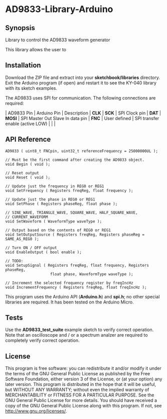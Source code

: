 # AD9833-Library-Arduino

## Synopsis
Library to control the AD9833 waveform generator 

This library allows the user to 

## Installation

Download the ZIP file and extract into your **sketchbook/libraries** directory. Exit the Arduino program (if open) and restart it to see the KY-040 library with its sketch examples.

The AD9833 uses SPI for communication. The following connections are required:

| AD9833 Pin | Arduino Pin | Description
| **CLK** | **SCK** | SPI Clock pin
| **DAT** | **MOSI** | SPI Master Out Slave In data pin
| **FNC** | User defined | SPI transfer enable (active LOW)
| | |

## API Reference

	AD9833 ( uint8_t FNCpin, uint32_t referenceFrequency = 25000000UL );

	// Must be the first command after creating the AD9833 object.
	void Begin ( void );

	// Reset output
	void Reset ( void );

	// Update just the frequency in REG0 or REG1
	void SetFrequency ( Registers freqReg, float frequency );

	// Update just the phase in REG0 or REG1
	void SetPhase ( Registers phaseReg, float phase );

	// SINE_WAVE, TRIANGLE_WAVE, SQUARE_WAVE, HALF_SQUARE_WAVE,
	// CURRENT_WAVEFORM
	void SetWaveform ( WaveformType waveType );

	// Output based on the contents of REG0 or REG1
	void SetOutputSource ( Registers freqReg, Registers phaseReg = SAME_AS_REG0 );

	// Turn ON / OFF output
	void EnableOutput ( bool enable );

	// TODO:
	void SetupSignal ( Registers freqReg, float frequency, Registers phaseReg,
						float phase, WaveformType waveType );

	// Increment the selected frequency register by freqIncHz
	void IncrementFrequency ( Registers freqReg, float freqIncHz );

This program uses the Arduino API (**Arduino.h**) and **spi.h**; no other special libraries are required. It has been tested on the Arduino Micro.

## Tests

Use the **AD9833_test_suite** example sketch to verify correct operation. Note that an oscilloscope and / or a spectrum analzer are required to completely verify correct operation.

## License

This program is free software: you can redistribute it and/or modify it under the terms of the GNU General Public License as published by the Free Software Foundation, either version 3 of the License, or (at your option) any later version. This program is distributed in the hope that it will be useful, but WITHOUT ANY WARRANTY; without even the implied warranty of MERCHANTABILITY or FITNESS FOR A PARTICULAR PURPOSE. See the GNU General Public License for more details. You should have received a copy of the GNU General Public License along with this program. If not, see http://www.gnu.org/licenses/.
